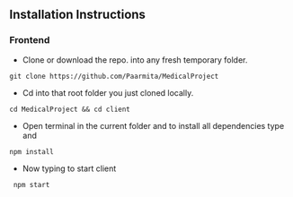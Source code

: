 ## Installation Instructions
### Frontend
* Clone or download the repo. into any fresh temporary folder.
```
git clone https://github.com/Paarmita/MedicalProject
```
* Cd into that root folder you just cloned locally.
```
cd MedicalProject && cd client
```
* Open terminal in the current folder and to install all dependencies type and 
```
npm install
```
* Now typing to start client 
``` 
 npm start
 ```

 
